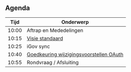 ## Agenda

| Tijd | Onderwerp |
| --- | --- |
| 10:00 | Aftrap en Mededelingen  | 
| 10:15 | [Visie standaard](https://github.com/orgs/Logius-standaarden/projects/2) |
| 10:25 | iGov sync |
| 10:40 | [Goedkeuring wijzigingsvoorstellen OAuth](https://github.com/Logius-standaarden/OAuth-NL-profiel/pulls) |
| 10:55 | Rondvraag / Afsluiting |
